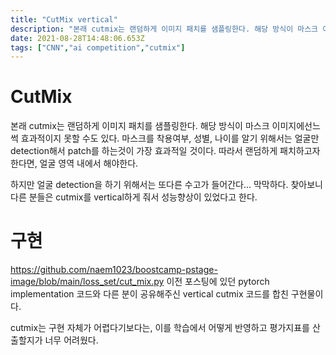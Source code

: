 ```yaml
---
title: "CutMix vertical"
description: "본래 cutmix는 랜덤하게 이미지 패치를 샘플링한다. 해당 방식이 마스크 이미지에선느 썩 효과적이지 못할 수도 있다. 마스크를 착용여부, 성별, 나이를 알기 위해서는 얼굴만 detection해서 patch를 하는것이 가장 효과적일 것이다. 따라서 랜덤하게 패치하고자한"
date: 2021-08-28T14:48:06.653Z
tags: ["CNN","ai competition","cutmix"]
---
```

# CutMix
본래 cutmix는 랜덤하게 이미지 패치를 샘플링한다. 해당 방식이 마스크 이미지에선느 썩 효과적이지 못할 수도 있다. 
마스크를 착용여부, 성별, 나이를 알기 위해서는 얼굴만 detection해서 patch를 하는것이 가장 효과적일 것이다. 따라서 랜덤하게 패치하고자한다면, 얼굴 영역 내에서 해야한다.

하지만 얼굴 detection을 하기 위해서는 또다른 수고가 들어간다... 막막하다. 찾아보니 다른 분들은 cutmix를 vertical하게 줘서 성능향상이 있었다고 한다.

# 구현
https://github.com/naem1023/boostcamp-pstage-image/blob/main/loss_set/cut_mix.py
이전 포스팅에 있던 pytorch implementation 코드와 다른 분이 공유해주신 vertical cutmix 코드를 합친 구현물이다.

cutmix는 구현 자체가 어렵다기보다는, 이를 학습에서 어떻게 반영하고 평가지표를 산출할지가 너무 어려웠다. 
